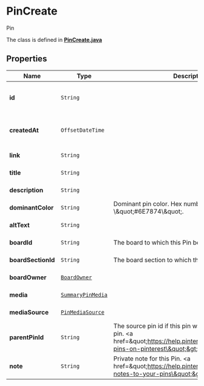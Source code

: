 

# PinCreate

Pin

The class is defined in **[PinCreate.java](../../src/main/java/org/openapitools/model/PinCreate.java)**

## Properties

Name | Type | Description | Notes
------------ | ------------- | ------------- | -------------
**id** | `String` |  |  [optional property] [readonly property]
**createdAt** | `OffsetDateTime` |  |  [optional property] [readonly property]
**link** | `String` |  |  [optional property]
**title** | `String` |  |  [optional property]
**description** | `String` |  |  [optional property]
**dominantColor** | `String` | Dominant pin color. Hex number, e.g. \\\&quot;#6E7874\\\&quot;. |  [optional property]
**altText** | `String` |  |  [optional property]
**boardId** | `String` | The board to which this Pin belongs. |  [optional property]
**boardSectionId** | `String` | The board section to which this Pin belongs. |  [optional property]
**boardOwner** | [`BoardOwner`](BoardOwner.md) |  |  [optional property]
**media** | [`SummaryPinMedia`](SummaryPinMedia.md) |  |  [optional property]
**mediaSource** | [`PinMediaSource`](PinMediaSource.md) |  |  [optional property]
**parentPinId** | `String` | The source pin id if this pin was saved from another pin. &lt;a href&#x3D;\&quot;https://help.pinterest.com/article/save-pins-on-pinterest\&quot;&gt;Learn more&lt;/a&gt;. |  [optional property]
**note** | `String` | Private note for this Pin. &lt;a href&#x3D;\&quot;https://help.pinterest.com/en/article/add-notes-to-your-pins\&quot;&gt;Learn more&lt;/a&gt;. |  [optional property]
















